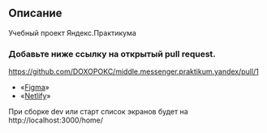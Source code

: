 ## **Описание**

Учебный проект Яндекс.Практикума

### Добавьте ниже ссылку на открытый pull request.
https://github.com/DOXOPOKC/middle.messenger.praktikum.yandex/pull/1

- «[Figma](https://www.figma.com/file/WvyKiQqpgMvhIF9iYX6lN1/Chat-doxopokc?node-id=0%3A1)»
- «[Netlify](https://hardcore-yalow-bf2127.netlify.app/home/)»

При сборке dev или старт список экранов будет на http://localhost:3000/home/
